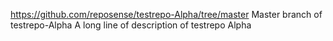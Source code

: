 https://github.com/reposense/testrepo-Alpha/tree/master
Master branch of testrepo-Alpha
A
long
line
of
description
of
testrepo
Alpha
